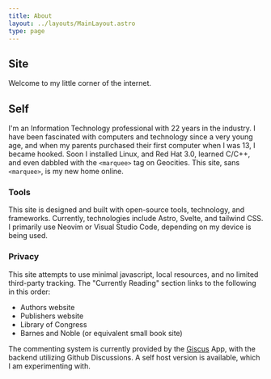 ```yaml
---
title: About
layout: ../layouts/MainLayout.astro
type: page
---
```


## Site

Welcome to my little corner of the internet.

## Self

I'm an Information Technology professional with 22 years in the industry. I have been fascinated with computers and technology since a very young age, and when my parents purchased their first computer when I was 13, I became hooked. Soon I installed Linux, and Red Hat 3.0, learned C/C++, and even dabbled with the `<marquee>` tag on Geocities. This site, sans `<marquee>`, is my new home online.

### Tools

This site is designed and built with open-source tools, technology, and frameworks. Currently, technologies include Astro, Svelte, and tailwind CSS. I primarily use Neovim or Visual Studio Code, depending on my device is being used.

### Privacy

This site attempts to use minimal javascript, local resources, and no limited third-party tracking. The "Currently Reading" section links to the following in this order:

- Authors website
- Publishers website
- Library of Congress
- Barnes and Noble (or equivalent small book site)

The commenting system is currently provided by the [Giscus](https://giscus.app/) App, with the backend utilizing Github Discussions. A self host version is available, which I am experimenting with.
